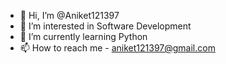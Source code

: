- 👋 Hi, I’m @Aniket121397
- 👀 I’m interested in Software Development
- 🌱 I’m currently learning Python
- 📫 How to reach me - aniket121397@gmail.com

<!---
Aniket121397/Aniket121397 is a ✨ special ✨ repository because its `README.md` (this file) appears on your GitHub profile.
You can click the Preview link to take a look at your changes.
--->

